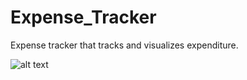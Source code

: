 # Expense_Tracker

Expense tracker that tracks and visualizes expenditure. 

![alt text](https://github.com/[YashM8]/[Expense_Tracker_]/blob/[branch]/screenshot.png?raw=true)
